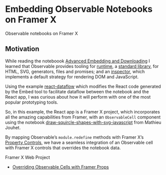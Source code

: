 # Embedding Observable Notebooks on Framer X

Observable notebooks on Framer X

## Motivation

While reading the noteboook [Advanced Embedding and Downloading](https://observablehq.com/@observablehq/downloading-and-embedding-notebooks) I learned that Observable provides tooling for [runtime](https://github.com/observablehq/runtime), a [standard library](https://github.com/observablehq/stdlib), for HTML, SVG, generators, files and promises; and an [inspector](https://github.com/observablehq/inspector), which implements a default strategy for rendering DOM and JavaScript.

Using the example [react-dataflow](https://github.com/observablehq/examples/tree/main/react-dataflow) which modifies the React code generated by the Embed tool to facilitate dataflow between the notebook and the React app, I was curious about how it will perform with one of the most popular prototyping tools.

So, in this example, the React app is a Framer X project, which incorporates all the amazing capabilities from Framer, with an `ObservableCell` component using the notebook [draw-squircle-shapes-with-svg-javascript](https://observablehq.com/@daformat/draw-squircle-shapes-with-svg-javascript) from Mathieu Jouhet.

By mapping Observable’s `module.redefine` methods with Framer X’s [Property Controls](https://www.framer.com/api/property-controls/), we have a seamless integration of an Observable cell with Framer X controls that overrides the notebook data.


Framer X Web Project
- [Overriding Observable Cells with Framer Props](https://framer.com/projects/Overriding-Observable-Cells-with-Framer-Props--zKnJUSeu4Pkqiaz3peFI-apCCE?node=w0Zlet6Mq)
